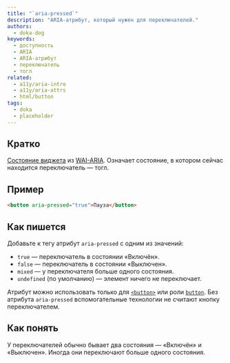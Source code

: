 ```yaml
---
title: "`aria-pressed`"
description: "ARIA-атрибут, который нужен для переключателей."
authors:
  - doka-dog
keywords:
  - доступность
  - ARIA
  - ARIA-атрибут
  - переключатель
  - тогл
related:
  - a11y/aria-intro
  - a11y/aria-attrs
  - html/button
tags:
  - doka
  - placeholder
---
```


## Кратко

[Состояние виджета](/a11y/aria-attrs/#atributy-vidzhetov) из [WAI-ARIA](/a11y/aria-intro/#specifikaciya). Означает состояние, в котором сейчас находится переключатель — тогл.

## Пример

```html
<button aria-pressed="true">Пауза</button>
```

## Как пишется

Добавьте к тегу атрибут `aria-pressed` с одним из значений:

- `true` — переключатель в состоянии «Включён».
- `false` — переключатель в состоянии «Выключен».
- `mixed` — у переключателя больше одного состояния.
- `undefined` (по умолчанию) — элемент ничего не переключает.

Атрибут можно использовать только для [`<button>`](/html/button/) или роли [`button`](/a11y/role-button/). Без атрибута `aria-pressed` вспомогательные технологии не считают кнопку переключателем.

## Как понять

У переключателей обычно бывает два состояния — «Включён» и «Выключен». Иногда они переключают больше одного состояния.
